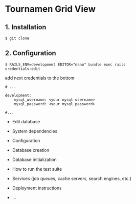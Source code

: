 # Tournamen Grid View

## 1. Installation

```
$ git clone 
```

## 2. Configuration

```
$ RAILS_ENV=development EDITOR="nano" bundle exec rails credentials:edit
```

add next credentials to the bottom
```
# ...

development:
    mysql_username: <your mysql username>
    mysql_password: <your mysql password>

#...
```
* Edit database 

* System dependencies

* Configuration

* Database creation

* Database initialization

* How to run the test suite

* Services (job queues, cache servers, search engines, etc.)

* Deployment instructions

* ...
